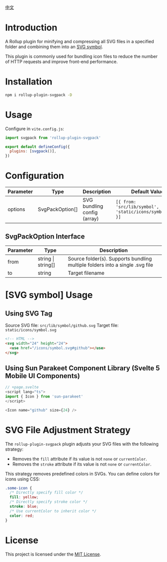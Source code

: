 [中文](https://github.com/jeremy-zhao/rollup-plugin-svgpack/blob/master/README.zh-cn.md)

# Introduction

A Rollup plugin for minifying and compressing all SVG files in a specified folder and combining them into an [SVG symbol](https://developer.mozilla.org/en-US/docs/Web/SVG/Element/symbol).

This plugin is commonly used for bundling icon files to reduce the number of HTTP requests and improve front-end performance.

# Installation

```sh
npm i rollup-plugin-svgpack -D
```

# Usage

Configure in `vite.config.js`:

```js
import svgpack from 'rollup-plugin-svgpack'

export default defineConfig({
  plugins: [svgpack()],
})
```

# Configuration

| Parameter | Type            | Description                 | Default Value                                                 |
| --------- | --------------- | --------------------------- | ------------------------------------------------------------- |
| options   | SvgPackOption[] | SVG bundling config (array) | `[{ from: 'src/lib/symbol', to: 'static/icons/symbol.svg' }]` |

## SvgPackOption Interface

| Parameter | Type               | Description                                                                  |
| --------- | ------------------ | ---------------------------------------------------------------------------- |
| from      | string \| string[] | Source folder(s). Supports bundling multiple folders into a single .svg file |
| to        | string             | Target filename                                                              |

# [SVG symbol] Usage

## Using SVG Tag

Source SVG file: `src/lib/symbol/github.svg`
Target file: `static/icons/symbol.svg`

```html
<!-- HTML -->
<svg width="24" height="24">
  <use href="/icons/symbol.svg#github"></use>
</svg>
```

## Using Sun Parakeet Component Library (Svelte 5 Mobile UI Components)

```ts
// +page.svelte
<script lang="ts">
import { Icon } from 'sun-parakeet'
</script>

<Icon name="github" size={24} />
```

# SVG File Adjustment Strategy

The `rollup-plugin-svgpack` plugin adjusts your SVG files with the following strategy:

- Removes the `fill` attribute if its value is not `none` or `currentColor`.
- Removes the `stroke` attribute if its value is not `none` or `currentColor`.

This strategy removes predefined colors in SVGs. You can define colors for icons using CSS:

```css
.some-icon {
  /* Directly specify fill color */
  fill: yellow;
  /* Directly specify stroke color */
  stroke: blue;
  /* Use currentColor to inherit color */
  color: red;
}
```

# License

This project is licensed under the [MIT License](https://github.com/jeremy-zhao/rollup-plugin-svgpack/blob/master/LICENSE).
